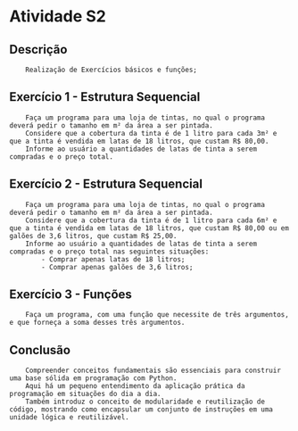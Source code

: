 # Atividade S2

## Descrição

        Realização de Exercícios básicos e funções;

## Exercício 1 - Estrutura Sequencial

        Faça um programa para uma loja de tintas, no qual o programa deverá pedir o tamanho em m² da área a ser pintada. 
        Considere que a cobertura da tinta é de 1 litro para cada 3m² e que a tinta é vendida em latas de 18 litros, que custam R$ 80,00. 
        Informe ao usuário a quantidades de latas de tinta a serem compradas e o preço total. 

## Exercício 2 - Estrutura Sequencial

        Faça um programa para uma loja de tintas, no qual o programa deverá pedir o tamanho em m² da área a ser pintada. 
        Considere que a cobertura da tinta é de 1 litro para cada 6m² e que a tinta é vendida em latas de 18 litros, que custam R$ 80,00 ou em galões de 3,6 litros, que custam R$ 25,00.
        Informe ao usuário a quantidades de latas de tinta a serem compradas e o preço total nas seguintes situações:
            - Comprar apenas latas de 18 litros;
            - Comprar apenas galões de 3,6 litros; 

## Exercício 3 - Funções

        Faça um programa, com uma função que necessite de três argumentos, e que forneça a soma desses três argumentos.

## Conclusão

        Compreender conceitos fundamentais são essenciais para construir uma base sólida em programação com Python. 
        Aqui há um pequeno entendimento da aplicação prática da programação em situações do dia a dia.
        Também introduz o conceito de modularidade e reutilização de código, mostrando como encapsular um conjunto de instruções em uma unidade lógica e reutilizável.